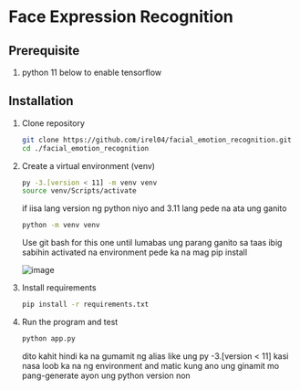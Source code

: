 # Face Expression Recognition

## Prerequisite 
1. python 11 below to enable tensorflow

## Installation
1. Clone repository
   ```bash
   git clone https://github.com/irel04/facial_emotion_recognition.git
   cd ./facial_emotion_recognition
   ```
2. Create a virtual environment (venv)

   ```bash
   py -3.[version < 11] -m venv venv
   source venv/Scripts/activate
   ```

   if iisa lang version ng python niyo and 3.11 lang pede na ata ung ganito

   ```bash
   python -m venv venv
   ```

   Use git bash for this one until lumabas ung parang ganito sa taas ibig sabihin activated na environment pede ka na mag pip install
   
   ![image](https://github.com/user-attachments/assets/ef3385b6-38e0-4ff1-9d68-31f0a92639ab)
4. Install requirements

   ```bash
   pip install -r requirements.txt
   ```
5. Run the program and test

   ```bash
   python app.py
   ```

   dito kahit hindi ka na gumamit ng alias like ung py -3.[version < 11] kasi nasa loob ka na ng environment and matic kung ano ung ginamit mo pang-generate ayon ung python version non
   

   

